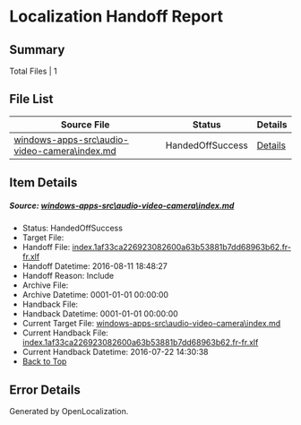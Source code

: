 # <a name='report-top'></a> Localization Handoff Report

## Summary
 Total Files | 1

## File List
 Source File | Status | Details 
 ----------- | ------ | ------- 
 [windows-apps-src\audio-video-camera\index.md](https://github.com/Microsoft/windows-apps/blob/18e97dd5e607960c1c1fd640fe6fe6ae5e9f9085/windows-apps-src/audio-video-camera/index.md) | HandedOffSuccess | [Details](#1914690b6417a5ae382e74ec76b54d9db411c2131638)

## Item Details
##### <a name='1914690b6417a5ae382e74ec76b54d9db411c2131638'></a> Source: [windows-apps-src\audio-video-camera\index.md](https://github.com/Microsoft/windows-apps/blob/18e97dd5e607960c1c1fd640fe6fe6ae5e9f9085/windows-apps-src/audio-video-camera/index.md)
* Status: HandedOffSuccess
* Target File: 
* Handoff File: [index.1af33ca226923082600a63b53881b7dd68963b62.fr-fr.xlf](https://github.com/Microsoft/WDG.handoff/blob/2560ee5a617a2a1c24aaf7db0e9cd9755031d755/ol-handoff/Microsoft/windows-apps.fr-fr/master/index.1af33ca226923082600a63b53881b7dd68963b62.fr-fr.xlf)
* Handoff Datetime: 2016-08-11 18:48:27
* Handoff Reason: Include
* Archive File: 
* Archive Datetime: 0001-01-01 00:00:00
* Handback File: 
* Handback Datetime: 0001-01-01 00:00:00
* Current Target File: [windows-apps-src\audio-video-camera\index.md](https://github.com/Microsoft/windows-apps.fr-fr/blob/402eb0dc49711783fdbd768a93aa5456388b34d9/windows-apps-src/audio-video-camera/index.md)
* Current Handback File: [index.1af33ca226923082600a63b53881b7dd68963b62.fr-fr.xlf](https://github.com/Microsoft/WDG.handback/blob/e8019a4155f189676550d9d336a37921a9040b0d/ol-handback/Microsoft/windows-apps.fr-fr/master/index.1af33ca226923082600a63b53881b7dd68963b62.fr-fr.xlf)
* Current Handback Datetime: 2016-07-22 14:30:38
* [Back to Top](#report-top)


## Error Details

Generated by OpenLocalization.
